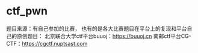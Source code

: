 ﻿# ctf_pwn
题目来源：有自己参加的比赛，
也有的是各大比赛题目在平台上的复现和平台自己的原创题目：
北京联合大学ctf平台buuoj：https://buuoj.cn
南邮ctf平台CG-CTF：https://cgctf.nuptsast.com

